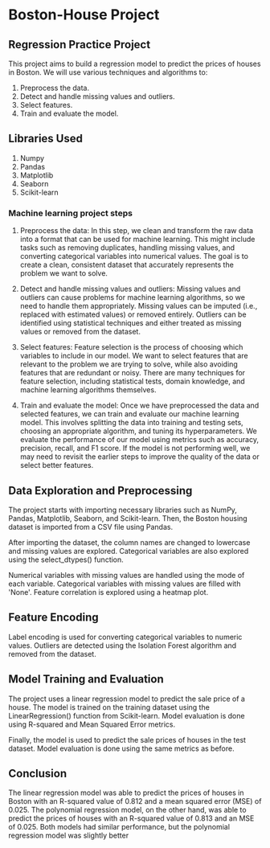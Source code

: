 # Boston-House Project

## Regression Practice Project

This project aims to build a regression model to predict the prices of houses in Boston. We will use various techniques and algorithms to:

1. Preprocess the data.
2. Detect and handle missing values and outliers.
3. Select features.
4. Train and evaluate the model.


## Libraries Used
1. Numpy
2. Pandas
3. Matplotlib
4. Seaborn
5. Scikit-learn

### Machine learning project steps

1. Preprocess the data: In this step, we clean and transform the raw data into a format that can be used for machine learning. This might include tasks such as removing duplicates, handling missing values, and converting categorical variables into numerical values. The goal is to create a clean, consistent dataset that accurately represents the problem we want to solve.

2. Detect and handle missing values and outliers: Missing values and outliers can cause problems for machine learning algorithms, so we need to handle them appropriately. Missing values can be imputed (i.e., replaced with estimated values) or removed entirely. Outliers can be identified using statistical techniques and either treated as missing values or removed from the dataset.

3. Select features: Feature selection is the process of choosing which variables to include in our model. We want to select features that are relevant to the problem we are trying to solve, while also avoiding features that are redundant or noisy. There are many techniques for feature selection, including statistical tests, domain knowledge, and machine learning algorithms themselves.

4. Train and evaluate the model: Once we have preprocessed the data and selected features, we can train and evaluate our machine learning model. This involves splitting the data into training and testing sets, choosing an appropriate algorithm, and tuning its hyperparameters. We evaluate the performance of our model using metrics such as accuracy, precision, recall, and F1 score. If the model is not performing well, we may need to revisit the earlier steps to improve the quality of the data or select better features.


## Data Exploration and Preprocessing
The project starts with importing necessary libraries such as NumPy, Pandas, Matplotlib, Seaborn, and Scikit-learn. Then, the Boston housing dataset is imported from a CSV file using Pandas.

After importing the dataset, the column names are changed to lowercase and missing values are explored. Categorical variables are also explored using the select_dtypes() function.

Numerical variables with missing values are handled using the mode of each variable. Categorical variables with missing values are filled with 'None'. Feature correlation is explored using a heatmap plot.

## Feature Encoding
Label encoding is used for converting categorical variables to numeric values. Outliers are detected using the Isolation Forest algorithm and removed from the dataset.

## Model Training and Evaluation
The project uses a linear regression model to predict the sale price of a house. The model is trained on the training dataset using the LinearRegression() function from Scikit-learn. Model evaluation is done using R-squared and Mean Squared Error metrics.

Finally, the model is used to predict the sale prices of houses in the test dataset. Model evaluation is done using the same metrics as before.




## Conclusion
The linear regression model was able to predict the prices of houses in Boston with an R-squared value of 0.812 and a mean squared error (MSE) of 0.025. The polynomial regression model, on the other hand, was able to predict the prices of houses with an R-squared value of 0.813 and an MSE of 0.025. Both models had similar performance, but the polynomial regression model was slightly better
